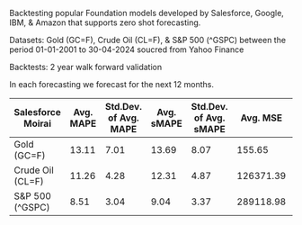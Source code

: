 Backtesting popular Foundation models developed by Salesforce, Google, IBM, & Amazon that supports zero shot forecasting.

Datasets: Gold (GC=F), Crude Oil (CL=F), & S&P 500 (^GSPC) between the period 01-01-2001 to 30-04-2024 soucred from Yahoo Finance

Backtests: 2 year walk forward validation

In each forecasting we forecast for the next 12 months.


| Salesforce Moirai | Avg. MAPE | Std.Dev. of Avg. MAPE | Avg. sMAPE | Std.Dev. of Avg. sMAPE | Avg. MSE   | Std.Dev. of Avg. MSE | Avg. MAE | Std.Dev. of Avg. MAE |
|-------------------|-----------|------------------------|------------|-------------------------|------------|------------------------|----------|------------------------|
| Gold (GC=F)        | 13.11     | 7.01                   | 13.69      | 8.07                    | 155.65     | 135.83                 | 10.13    | 5.60                   |
| Crude Oil (CL=F)   | 11.26     | 4.28                   | 12.31      | 4.87                    | 126371.39  | 76557.99               | 278.74   | 118.61                 |
| S&P 500 (^GSPC)    | 8.51      | 3.04                   | 9.04       | 3.37                    | 289118.98  | 170915.45              | 451.09   | 154.07                 |


